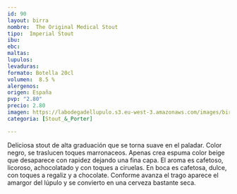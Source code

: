 ```yaml
---
id: 90
layout: birra
nombre:  The Original Medical Stout
tipo:  Imperial Stout
ibu:  
ebc:
maltas: 
lupulos: 
levaduras: 
formato: Botella 20cl
volumen:  8.5 %
alergenos: 
origen: España
pvp: "2.80"
precio: 2.80
imagen: https://labodegadellupulo.s3.eu-west-3.amazonaws.com/images/birras/medicalstout.jpg
categoria: [Stout_&_Porter]

---
```

Deliciosa stout de alta graduación que se torna suave en el paladar. Color negro, se traslucen toques marronaceos. Apenas crea espuma color beige que desaparece con rapidez dejando una fina capa. El aroma es cafetoso, licoroso, achocolatado y con toques a ciruelas. En boca es cafetosa, dulce, con toques a regaliz y a chocolate. Conforme avanza el trago aparece el amargor del lúpulo y se convierto en una cerveza bastante seca.


